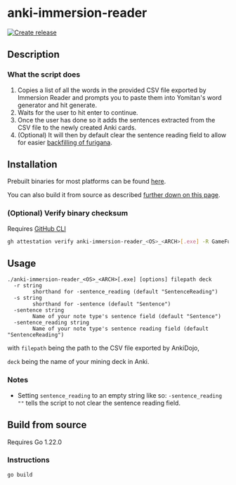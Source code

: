# anki-immersion-reader

[![Create release](https://github.com/GameFuzzy/anki-immersion-reader/actions/workflows/go.yml/badge.svg)](https://github.com/GameFuzzy/anki-immersion-reader/actions/workflows/go.yml)

## Description

### What the script does

1. Copies a list of all the words in the provided CSV file exported by Immersion Reader and prompts you to paste them into Yomitan's word generator and hit generate.
2. Waits for the user to hit enter to continue.
3. Once the user has done so it adds the sentences extracted from the CSV file to the newly created Anki cards.
4. (Optional) It will then by default clear the sentence reading field to allow for easier [backfilling of furigana](https://arbyste.github.io/jp-mining-note-prerelease/faq/#how-do-i-bulk-generate-furigana-and-pitch-accents).

## Installation

Prebuilt binaries for most platforms can be found [here](https://github.com/GameFuzzy/anki-immersion-reader/releases/latest).

You can also build it from source as described [further down on this page](#build-from-source).

### (Optional) Verify binary checksum

Requires [GitHub CLI](https://cli.github.com)

```sh
gh attestation verify anki-immersion-reader_<OS>_<ARCH>[.exe] -R GameFuzzy/anki-immersion-reader
```

## Usage

```text
./anki-immersion-reader_<OS>_<ARCH>[.exe] [options] filepath deck
  -r string
        shorthand for -sentence_reading (default "SentenceReading")
  -s string
        shorthand for -sentence (default "Sentence")
  -sentence string
        Name of your note type's sentence field (default "Sentence")
  -sentence_reading string
        Name of your note type's sentence reading field (default "SentenceReading")
```

with `filepath` being the path to the CSV file exported by AnkiDojo,

`deck` being the name of your mining deck in Anki.

### Notes

- Setting `sentence_reading` to an empty string like so: `-sentence_reading ""` tells the script to not clear the sentence reading field.

## Build from source

Requires Go 1.22.0

### Instructions

```sh
go build
```
